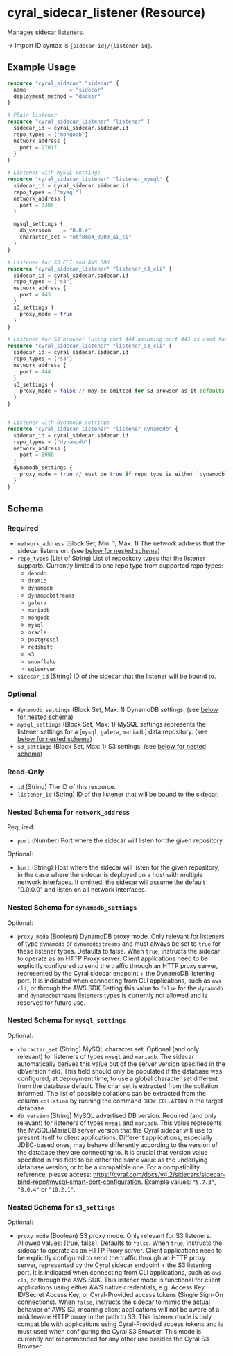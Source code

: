 # cyral_sidecar_listener (Resource)

Manages [sidecar listeners](https://cyral.com/docs/sidecars/sidecar-listeners).

-> Import ID syntax is `{sidecar_id}/{listener_id}`.

## Example Usage

```terraform
resource "cyral_sidecar" "sidecar" {
  name              = "sidecar"
  deployment_method = "docker"
}

# Plain listener
resource "cyral_sidecar_listener" "listener" {
  sidecar_id = cyral_sidecar.sidecar.id
  repo_types = ["mongodb"]
  network_address {
    port = 27017
  }
}

# Listener with MySQL Settings
resource "cyral_sidecar_listener" "listener_mysql" {
  sidecar_id = cyral_sidecar.sidecar.id
  repo_types = ["mysql"]
  network_address {
    port = 3306
  }

  mysql_settings {
    db_version    = "8.0.4"
    character_set = "utf8mb4_0900_ai_ci"
  }
}

# Listener for S3 CLI and AWS SDK
resource "cyral_sidecar_listener" "listener_s3_cli" {
  sidecar_id = cyral_sidecar.sidecar.id
  repo_types = ["s3"]
  network_address {
    port = 443
  }
  s3_settings {
    proxy_mode = true
  }
}

# Listener for S3 browser (using port 444 assuming port 443 is used for CLI)
resource "cyral_sidecar_listener" "listener_s3_cli" {
  sidecar_id = cyral_sidecar.sidecar.id
  repo_types = ["s3"]
  network_address {
    port = 444
  }
  s3_settings {
    proxy_mode = false // may be omitted for s3 browser as it defaults to `false`
  }
}


# Listener with DynamoDB Settings
resource "cyral_sidecar_listener" "listener_dynamodb" {
  sidecar_id = cyral_sidecar.sidecar.id
  repo_types = ["dynamodb"]
  network_address {
    port = 8000
  }
  dynamodb_settings {
    proxy_mode = true // must be true if repo_type is either `dynamodb` or `dynamodbstreams`
  }
}
```

<!-- schema generated by tfplugindocs -->

## Schema

### Required

- `network_address` (Block Set, Min: 1, Max: 1) The network address that the sidecar listens on. (see [below for nested schema](#nestedblock--network_address))
- `repo_types` (List of String) List of repository types that the listener supports. Currently limited to one repo type from supported repo types:
  - `denodo`
  - `dremio`
  - `dynamodb`
  - `dynamodbstreams`
  - `galera`
  - `mariadb`
  - `mongodb`
  - `mysql`
  - `oracle`
  - `postgresql`
  - `redshift`
  - `s3`
  - `snowflake`
  - `sqlserver`
- `sidecar_id` (String) ID of the sidecar that the listener will be bound to.

### Optional

- `dynamodb_settings` (Block Set, Max: 1) DynamoDB settings. (see [below for nested schema](#nestedblock--dynamodb_settings))
- `mysql_settings` (Block Set, Max: 1) MySQL settings represents the listener settings for a [`mysql`, `galera`, `mariadb`] data repository. (see [below for nested schema](#nestedblock--mysql_settings))
- `s3_settings` (Block Set, Max: 1) S3 settings. (see [below for nested schema](#nestedblock--s3_settings))

### Read-Only

- `id` (String) The ID of this resource.
- `listener_id` (String) ID of the listener that will be bound to the sidecar.

<a id="nestedblock--network_address"></a>

### Nested Schema for `network_address`

Required:

- `port` (Number) Port where the sidecar will listen for the given repository.

Optional:

- `host` (String) Host where the sidecar will listen for the given repository, in the case where the sidecar is deployed on a host with multiple network interfaces. If omitted, the sidecar will assume the default "0.0.0.0" and listen on all network interfaces.

<a id="nestedblock--dynamodb_settings"></a>

### Nested Schema for `dynamodb_settings`

Optional:

- `proxy_mode` (Boolean) DynamoDB proxy mode. Only relevant for listeners of type `dynamodb` or `dynamodbstreams` and must always be set to `true` for these listener types. Defaults to false. When `true`, instructs the sidecar to operate as an HTTP Proxy server. Client applications need to be explicitly configured to send the traffic through an HTTP proxy server, represented by the Cyral sidecar endpoint + the DynamoDB listening port. It is indicated when connecting from CLI applications, such as `aws cli`, or through the AWS SDK.Setting this value to `false` for the `dynamodb` and `dynamodbstreams` listeners types is currently not allowed and is reserved for future use.

<a id="nestedblock--mysql_settings"></a>

### Nested Schema for `mysql_settings`

Optional:

- `character_set` (String) MySQL character set. Optional (and only relevant) for listeners of types `mysql` and `mariadb`. The sidecar automatically derives this value out of the server version specified in the dbVersion field. This field should only be populated if the database was configured, at deployment time, to use a global character set different from the database default. The char set is extracted from the collation informed. The list of possible collations can be extracted from the column `collation` by running the command `SHOW COLLATION` in the target database.
- `db_version` (String) MySQL advertised DB version. Required (and only relevant) for listeners of types `mysql` and `mariadb`. This value represents the MySQL/MariaDB server version that the Cyral sidecar will use to present itself to client applications. Different applications, especially JDBC-based ones, may behave differently according to the version of the database they are connecting to. It is crucial that version value specified in this field to be either the same value as the underlying database version, or to be a compatible one. For a compatibility reference, please access: https://cyral.com/docs/v4.2/sidecars/sidecar-bind-repo#mysql-smart-port-configuration. Example values: `"5.7.3"`, `"8.0.4"` or `"10.2.1"`.

<a id="nestedblock--s3_settings"></a>

### Nested Schema for `s3_settings`

Optional:

- `proxy_mode` (Boolean) S3 proxy mode. Only relevant for S3 listeners. Allowed values: [true, false]. Defaults to `false`. When `true`, instructs the sidecar to operate as an HTTP Proxy server. Client applications need to be explicitly configured to send the traffic through an HTTP proxy server, represented by the Cyral sidecar endpoint + the S3 listening port. It is indicated when connecting from CLI applications, such as `aws cli`, or through the AWS SDK. This listener mode is functional for client applications using either AWS native credentials, e.g. Access Key ID/Secret Access Key, or Cyral-Provided access tokens (Single Sign-On connections). When `false`, instructs the sidecar to mimic the actual behavior of AWS S3, meaning client applications will not be aware of a middleware HTTP proxy in the path to S3. This listener mode is only compatible with applications using Cyral-Provided access tokens and is must used when configuring the Cyral S3 Browser. This mode is currently not recommended for any other use besides the Cyral S3 Browser.
